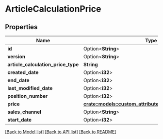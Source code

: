 # ArticleCalculationPrice

## Properties

Name | Type | Description | Notes
------------ | ------------- | ------------- | -------------
**id** | Option<**String**> |  | [optional]
**version** | Option<**String**> |  | [optional]
**article_calculation_price_type** | **String** |  | 
**created_date** | Option<**i32**> |  | [optional]
**end_date** | Option<**i32**> |  | [optional]
**last_modified_date** | Option<**i32**> |  | [optional]
**position_number** | Option<**i32**> |  | [optional]
**price** | [**crate::models::custom_attribute_definition::AttributeType**](decimal.md) |  | 
**sales_channel** | Option<**String**> |  | [optional]
**start_date** | Option<**i32**> |  | [optional]

[[Back to Model list]](../README.md#documentation-for-models) [[Back to API list]](../README.md#documentation-for-api-endpoints) [[Back to README]](../README.md)


